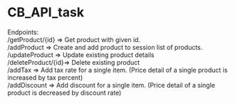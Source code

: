 # CB_API_task

Endpoints:  
/getProduct/{id} => Get product with given id.  
/addProduct      => Create and add product to session list of products.  
/updateProduct   => Update existing product details  
/deleteProduct/{id}=> Delete existing product  
/addTax          => Add tax rate for a single item. (Price detail of a single product is increased by tax percent)  
/addDiscount     => Add discount for a single item. (Price detail of a single product is decreased by discount rate)  

